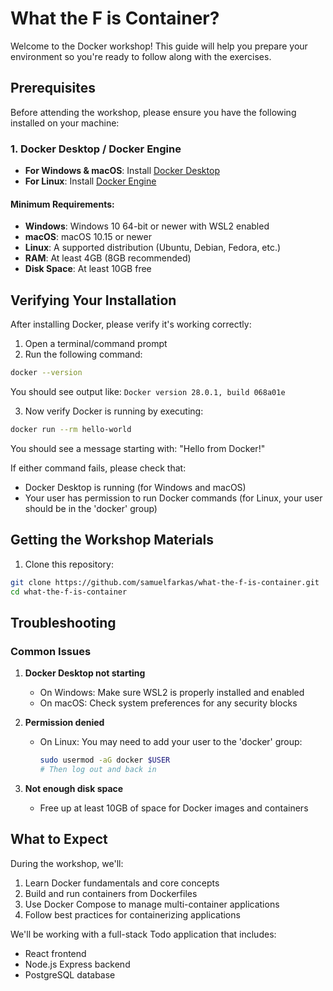 # What the F is Container?

Welcome to the Docker workshop! This guide will help you prepare your environment so you're ready to follow along with the exercises.

## Prerequisites

Before attending the workshop, please ensure you have the following installed on your machine:

### 1. Docker Desktop / Docker Engine

- **For Windows & macOS**: Install [Docker Desktop](https://www.docker.com/products/docker-desktop/)
- **For Linux**: Install [Docker Engine](https://docs.docker.com/engine/install/)

#### Minimum Requirements:

- **Windows**: Windows 10 64-bit or newer with WSL2 enabled
- **macOS**: macOS 10.15 or newer
- **Linux**: A supported distribution (Ubuntu, Debian, Fedora, etc.)
- **RAM**: At least 4GB (8GB recommended)
- **Disk Space**: At least 10GB free

## Verifying Your Installation

After installing Docker, please verify it's working correctly:

1. Open a terminal/command prompt
2. Run the following command:

```bash
docker --version
```

You should see output like: `Docker version 28.0.1, build 068a01e`

3. Now verify Docker is running by executing:

```bash
docker run --rm hello-world
```

You should see a message starting with: "Hello from Docker!"

If either command fails, please check that:

- Docker Desktop is running (for Windows and macOS)
- Your user has permission to run Docker commands (for Linux, your user should be in the 'docker' group)

## Getting the Workshop Materials

1. Clone this repository:

```bash
git clone https://github.com/samuelfarkas/what-the-f-is-container.git
cd what-the-f-is-container
```

## Troubleshooting

### Common Issues

1. **Docker Desktop not starting**

   - On Windows: Make sure WSL2 is properly installed and enabled
   - On macOS: Check system preferences for any security blocks

2. **Permission denied**

   - On Linux: You may need to add your user to the 'docker' group:
     ```bash
     sudo usermod -aG docker $USER
     # Then log out and back in
     ```

3. **Not enough disk space**
   - Free up at least 10GB of space for Docker images and containers

## What to Expect

During the workshop, we'll:

1. Learn Docker fundamentals and core concepts
2. Build and run containers from Dockerfiles
3. Use Docker Compose to manage multi-container applications
4. Follow best practices for containerizing applications

We'll be working with a full-stack Todo application that includes:

- React frontend
- Node.js Express backend
- PostgreSQL database

